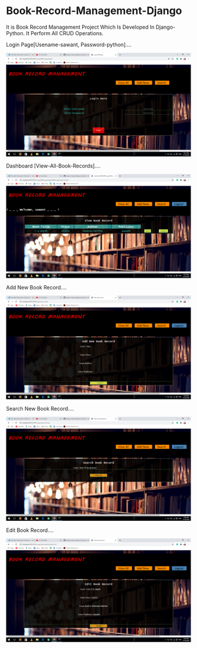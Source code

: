 # Book-Record-Management-Django
It is Book Record Management Project Which Is Developed In Django-Python. It Perform All CRUD Operations.



Login Page[Usename-sawant, Password-python]....


![](https://github.com/Bapuso-Sawant/Book-Record-Management-Django/blob/master/Screenshot%20(824).png)


Dashboard [View-All-Book-Records]....


![](https://github.com/Bapuso-Sawant/Book-Record-Management-Django/blob/master/Screenshot%20(825).png)



Add New Book Record....


![](https://github.com/Bapuso-Sawant/Book-Record-Management-Django/blob/master/Screenshot%20(826).png)



Search New Book Record....


![](https://github.com/Bapuso-Sawant/Book-Record-Management-Django/blob/master/Screenshot%20(827).png)



Edit Book Record....


![](https://github.com/Bapuso-Sawant/Book-Record-Management-Django/blob/master/Screenshot%20(828).png)




